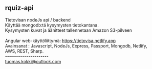 ## rquiz-api 
Tietovisan nodeJs api / backend  <br />
Käyttää mongodb:tä kysymysten tietokantana.<br />
Kysymysten kuvat ja äänitteet tallennetaan Amazon S3-pilveen <br />
<br/>
Angular web-käyttöliittymä:  https://tietovisa.netlify.app<br />
Avainsanat : Javascript, NodeJs, Express, Passport, Mongodb, Netlify, AWS, REST, Sharp. <br />
---------------------- <br />
tuomas.kokki@outlook.com
